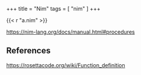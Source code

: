 +++
title = "Nim"
tags = [ "nim" ]
+++

{{< r "a.nim" >}}

<https://nim-lang.org/docs/manual.html#procedures>

## References

<https://rosettacode.org/wiki/Function_definition>
